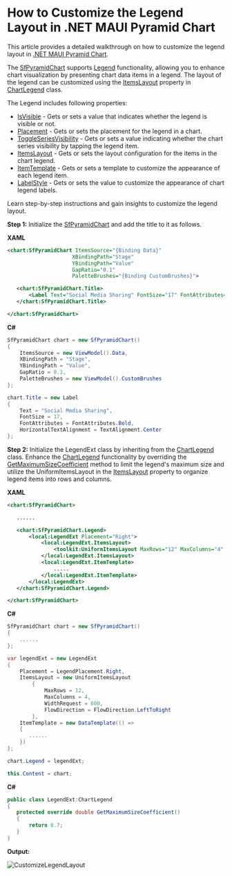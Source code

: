 # How to Customize the Legend Layout in .NET MAUI Pyramid Chart
This article provides a detailed walkthrough on how to customize the legend layout in [.NET MAUI Pyramid Chart](https://www.syncfusion.com/maui-controls/maui-pyramid-charts).

The [SfPyramidChart](https://help.syncfusion.com/cr/maui/Syncfusion.Maui.Charts.SfPyramidChart.html) supports [Legend](https://help.syncfusion.com/cr/maui/Syncfusion.Maui.Charts.ChartBase.html#Syncfusion_Maui_Charts_ChartBase_Legend) functionality, allowing you to enhance chart visualization by presenting chart data items in a legend. The layout of the legend can be customized using the [ItemsLayout](https://help.syncfusion.com/cr/maui/Syncfusion.Maui.Charts.ChartLegend.html#Syncfusion_Maui_Charts_ChartLegend_ItemsLayout) property in [ChartLegend](https://help.syncfusion.com/cr/maui/Syncfusion.Maui.Charts.ChartLegend.html) class.

The Legend includes following properties:
* [IsVisible](https://help.syncfusion.com/cr/maui/Syncfusion.Maui.Charts.ChartLegend.html#Syncfusion_Maui_Charts_ChartLegend_IsVisible) - Gets or sets a value that indicates whether the legend is visible or not.
* [Placement](https://help.syncfusion.com/cr/maui/Syncfusion.Maui.Charts.ChartLegend.html#Syncfusion_Maui_Charts_ChartLegend_Placement) - Gets or sets the placement for the legend in a chart.
* [ToggleSeriesVisibility](https://help.syncfusion.com/cr/maui/Syncfusion.Maui.Charts.ChartLegend.html#Syncfusion_Maui_Charts_ChartLegend_ToggleSeriesVisibility) - Gets or sets a value indicating whether the chart series visibility by tapping the legend item.
* [ItemsLayout](https://help.syncfusion.com/cr/maui/Syncfusion.Maui.Charts.ChartLegend.html#Syncfusion_Maui_Charts_ChartLegend_ItemsLayout) - Gets or sets the layout configuration for the items in the chart legend.
* [ItemTemplate](https://help.syncfusion.com/cr/maui/Syncfusion.Maui.Charts.ChartLegend.html#Syncfusion_Maui_Charts_ChartLegend_ItemTemplate) - Gets or sets a template to customize the appearance of each legend item.
* [LabelStyle](https://help.syncfusion.com/cr/maui/Syncfusion.Maui.Charts.ChartLegend.html#Syncfusion_Maui_Charts_ChartLegend_LabelStyle) - Gets or sets the value to customize the appearance of chart legend labels.

Learn step-by-step instructions and gain insights to customize the legend layout.

**Step 1:** Initialize the [SfPyramidChart](https://help.syncfusion.com/maui/pyramid-charts/getting-started) and add the title to it as follows.

**XAML**

 ```xml
<chart:SfPyramidChart ItemsSource="{Binding Data}"
                      XBindingPath="Stage"
                      YBindingPath="Value"
                      GapRatio="0.1"
                      PaletteBrushes="{Binding CustomBrushes}">

    <chart:SfPyramidChart.Title>
        <Label Text="Social Media Sharing" FontSize="17" FontAttributes="Bold" HorizontalTextAlignment="Center"/>
    </chart:SfPyramidChart.Title>

</chart:SfPyramidChart> 
 ```

**C#**

```csharp
SfPyramidChart chart = new SfPyramidChart()
{
    ItemsSource = new ViewModel().Data,
    XBindingPath = "Stage",
    YBindingPath = "Value",
    GapRatio = 0.1,
    PaletteBrushes = new ViewModel().CustomBrushes
};

chart.Title = new Label
{
    Text = "Social Media Sharing",
    FontSize = 17,
    FontAttributes = FontAttributes.Bold,
    HorizontalTextAlignment = TextAlignment.Center
}; 
 ```
 
**Step 2:** Initialize the LegendExt class by inheriting from the [ChartLegend](https://help.syncfusion.com/maui/pyramid-charts/legend) class. Enhance the [ChartLegend](https://help.syncfusion.com/maui/pyramid-charts/legend) functionality by overriding the [GetMaximumSizeCoefficient](https://help.syncfusion.com/cr/maui/Syncfusion.Maui.Charts.ChartLegend.html#Syncfusion_Maui_Charts_ChartLegend_GetMaximumSizeCoefficient) method to limit the legend's maximum size and utilize the UniformItemsLayout in the [ItemsLayout](https://help.syncfusion.com/maui/pyramid-charts/legend#items-layout) property to organize legend items into rows and columns.

**XAML**
 
 ```xml
<chart:SfPyramidChart>

    ......

    <chart:SfPyramidChart.Legend>
        <local:LegendExt Placement="Right">
            <local:LegendExt.ItemsLayout>
                <toolkit:UniformItemsLayout MaxRows="12" MaxColumns="4" WidthRequest="600" FlowDirection="LeftToRight"/>
            </local:LegendExt.ItemsLayout>
            <local:LegendExt.ItemTemplate>
                .....
            </local:LegendExt.ItemTemplate>
        </local:LegendExt>
    </chart:SfPyramidChart.Legend>

</chart:SfPyramidChart> 
 ```

**C#**

```csharp
SfPyramidChart chart = new SfPyramidChart()
{
    ......
};

var legendExt = new LegendExt
{
    Placement = LegendPlacement.Right,
    ItemsLayout = new UniformItemsLayout
        {
            MaxRows = 12,
            MaxColumns = 4,
            WidthRequest = 600,
            FlowDirection = FlowDirection.LeftToRight
        },
    ItemTemplate = new DataTemplate(() =>
    {
       ......
    })
};

chart.Legend = legendExt;

this.Content = chart; 
 ```

**C#**
 
 ```csharp
public class LegendExt:ChartLegend
{
    protected override double GetMaximumSizeCoefficient()
    {
        return 0.7;
    }
} 
 ```
 

**Output:**

![CustomizeLegendLayout](https://github.com/user-attachments/assets/ab4c09a8-7760-4707-8f4a-6f838fd5c6c7)

